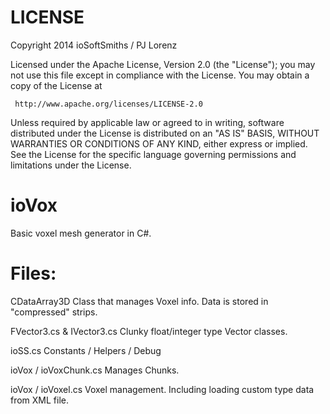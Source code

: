 LICENSE
=====

Copyright 2014 ioSoftSmiths / PJ Lorenz

   Licensed under the Apache License, Version 2.0 (the "License");
   you may not use this file except in compliance with the License.
   You may obtain a copy of the License at

     http://www.apache.org/licenses/LICENSE-2.0

   Unless required by applicable law or agreed to in writing, software
   distributed under the License is distributed on an "AS IS" BASIS,
   WITHOUT WARRANTIES OR CONDITIONS OF ANY KIND, either express or implied.
   See the License for the specific language governing permissions and
   limitations under the License.


   
   
ioVox
=====

Basic voxel mesh generator in C#.



Files:
=====

CDataArray3D
Class that manages Voxel info.  Data is stored in "compressed" strips.


FVector3.cs & IVector3.cs
Clunky float/integer type Vector classes.


ioSS.cs
Constants / Helpers / Debug


ioVox / ioVoxChunk.cs
Manages Chunks.


ioVox / ioVoxel.cs
Voxel management.  Including loading custom type data from XML file.





